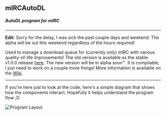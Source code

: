 ## mIRCAutoDL
##### AutoDL program for mIRC
---
**Edit:**
Sorry for the delay, I was sick the past couple days and weekend.  The alpha will be out this weekend
regardless of the hours required!

Used to manage a download queue for (currently only) mIRC with various quality-of-life improvements!
The old version is available as the stable v1.0.0 release [here](https://github.com/Rinsho/mIRCAutoDL/releases).
The new version will be in alpha soon™.  It is compilable, I just need to work on a couple more things!
More information is available on the [Wiki](https://github.com/Rinsho/mIRCAutoDL/wiki).

---
If you're here just to look at the code, here's a simple diagram that shows how the components interact.
Hopefully it helps understand the program flow ;D

![Program Layout](http://i.imgur.com/QoJQh5i.jpg "Program Layout")
